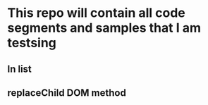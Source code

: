 # This repo will contain all code segments and samples that I am testsing

## In list

## replaceChild DOM method

